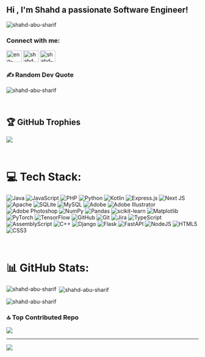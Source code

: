 ## Hi , I'm Shahd a passionate Software Engineer!

<p align="left"> <img src="https://komarev.com/ghpvc/?username=shahd-abu-sharif&label=Profile%20views&color=0e75b6&style=flat" alt="shahd-abu-sharif" /> </p>

<h3 align="left">Connect with me:</h3>
<p align="left">
<a href="https://linkedin.com/in/eng-shahd-abu-sharif" target="blank"><img align="center" src="https://raw.githubusercontent.com/rahuldkjain/github-profile-readme-generator/master/src/images/icons/Social/linked-in-alt.svg" alt="eng-shahd-abu-sharif" height="30" width="40" /></a>
<a href="https://instagram.com/shahd_abu_sharif" target="blank"><img align="center" src="https://raw.githubusercontent.com/rahuldkjain/github-profile-readme-generator/master/src/images/icons/Social/instagram.svg" alt="shahd_abu_sharif" height="30" width="40" /></a>
<!-- <a href="https://www.behance.net/shahdabusharif2002" target="blank"><img align="center" src="https://raw.githubusercontent.com/rahuldkjain/github-profile-readme-generator/master/src/images/icons/Social/behance.svg" alt="shahdabusharif2002" height="30" width="40" /></a> -->
<a href="https://www.leetcode.com/shahd-abu-sharif" target="blank"><img align="center" src="https://raw.githubusercontent.com/rahuldkjain/github-profile-readme-generator/master/src/images/icons/Social/leet-code.svg" alt="shahd-abu-sharif" height="30" width="40" /></a>
</p>

### ✍️ Random Dev Quote
<p><img  src="https://quotes-github-readme.vercel.app/api?type=horizontal&theme=tokyonight" alt="shahd-abu-sharif" /></p>

<br>

## 🏆 GitHub Trophies
![](https://github-profile-trophy.vercel.app/?username=shahd-abu-sharif&theme=tokyonight&no-frame=false&no-bg=false&margin-w=4)

<br> 

# 💻 Tech Stack:
![Java](https://img.shields.io/badge/java-%23ED8B00.svg?style=for-the-badge&logo=openjdk&logoColor=white) ![JavaScript](https://img.shields.io/badge/javascript-%23323330.svg?style=for-the-badge&logo=javascript&logoColor=%23F7DF1E) ![PHP](https://img.shields.io/badge/php-%23777BB4.svg?style=for-the-badge&logo=php&logoColor=white) ![Python](https://img.shields.io/badge/python-3670A0?style=for-the-badge&logo=python&logoColor=ffdd54) ![Kotlin](https://img.shields.io/badge/kotlin-%237F52FF.svg?style=for-the-badge&logo=kotlin&logoColor=white) ![Express.js](https://img.shields.io/badge/express.js-%23404d59.svg?style=for-the-badge&logo=express&logoColor=%2361DAFB) ![Next JS](https://img.shields.io/badge/Next-black?style=for-the-badge&logo=next.js&logoColor=white) ![Apache](https://img.shields.io/badge/apache-%23D42029.svg?style=for-the-badge&logo=apache&logoColor=white) ![SQLite](https://img.shields.io/badge/sqlite-%2307405e.svg?style=for-the-badge&logo=sqlite&logoColor=white) ![MySQL](https://img.shields.io/badge/mysql-4479A1.svg?style=for-the-badge&logo=mysql&logoColor=white) ![Adobe](https://img.shields.io/badge/adobe-%23FF0000.svg?style=for-the-badge&logo=adobe&logoColor=white) ![Adobe Illustrator](https://img.shields.io/badge/adobe%20illustrator-%23FF9A00.svg?style=for-the-badge&logo=adobe%20illustrator&logoColor=white) ![Adobe Photoshop](https://img.shields.io/badge/adobe%20photoshop-%2331A8FF.svg?style=for-the-badge&logo=adobe%20photoshop&logoColor=white) ![NumPy](https://img.shields.io/badge/numpy-%23013243.svg?style=for-the-badge&logo=numpy&logoColor=white) ![Pandas](https://img.shields.io/badge/pandas-%23150458.svg?style=for-the-badge&logo=pandas&logoColor=white) ![scikit-learn](https://img.shields.io/badge/scikit--learn-%23F7931E.svg?style=for-the-badge&logo=scikit-learn&logoColor=white) ![Matplotlib](https://img.shields.io/badge/Matplotlib-%23ffffff.svg?style=for-the-badge&logo=Matplotlib&logoColor=black) ![PyTorch](https://img.shields.io/badge/PyTorch-%23EE4C2C.svg?style=for-the-badge&logo=PyTorch&logoColor=white) ![TensorFlow](https://img.shields.io/badge/TensorFlow-%23FF6F00.svg?style=for-the-badge&logo=TensorFlow&logoColor=white) ![GitHub](https://img.shields.io/badge/github-%23121011.svg?style=for-the-badge&logo=github&logoColor=white) ![Git](https://img.shields.io/badge/git-%23F05033.svg?style=for-the-badge&logo=git&logoColor=white) ![Jira](https://img.shields.io/badge/jira-%230A0FFF.svg?style=for-the-badge&logo=jira&logoColor=white) ![TypeScript](https://img.shields.io/badge/typescript-%23007ACC.svg?style=for-the-badge&logo=typescript&logoColor=white) ![AssemblyScript](https://img.shields.io/badge/assembly%20script-%23000000.svg?style=for-the-badge&logo=assemblyscript&logoColor=white) ![C++](https://img.shields.io/badge/c++-%2300599C.svg?style=for-the-badge&logo=c%2B%2B&logoColor=white) ![Django](https://img.shields.io/badge/django-%23092E20.svg?style=for-the-badge&logo=django&logoColor=white) ![Flask](https://img.shields.io/badge/flask-%23000.svg?style=for-the-badge&logo=flask&logoColor=white) ![FastAPI](https://img.shields.io/badge/FastAPI-005571?style=for-the-badge&logo=fastapi) ![NodeJS](https://img.shields.io/badge/node.js-6DA55F?style=for-the-badge&logo=node.js&logoColor=white) ![HTML5](https://img.shields.io/badge/html5-%23E34F26.svg?style=for-the-badge&logo=html5&logoColor=white) ![CSS3](https://img.shields.io/badge/css3-%231572B6.svg?style=for-the-badge&logo=css3&logoColor=white)

<br>

# 📊 GitHub Stats:
<p><img align="left" src="https://github-readme-stats.vercel.app/api?username=shahd-abu-sharif&theme=tokyonight&hide_border=false&include_all_commits=true&count_private=true" alt="shahd-abu-sharif" /></p>

<p>&nbsp;<img align="center" src="https://nirzak-streak-stats.vercel.app/?user=shahd-abu-sharif&theme=tokyonight&hide_border=false" alt="shahd-abu-sharif" /></p>

<p><img align="center" src="https://github-readme-stats.vercel.app/api/top-langs/?username=shahd-abu-sharif&theme=tokyonight&hide_progress=true" alt="shahd-abu-sharif" /></p>




### 🔝 Top Contributed Repo
![](https://github-contributor-stats.vercel.app/api?username=shahd-abu-sharif&limit=5&theme=tokyonight&combine_all_yearly_contributions=true)

---
[![](https://visitcount.itsvg.in/api?id=shahd-abu-sharif&icon=0&color=0)](https://visitcount.itsvg.in)

<!-- Proudly created with GPRM ( https://gprm.itsvg.in ) -->
